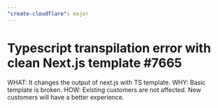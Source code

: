 ```yaml
---
"create-cloudflare": major
---
```


# Typescript transpilation error with clean Next.js template #7665

WHAT: It changes the output of next.js with TS template.
WHY: Basic template is broken.
HOW: Existing customers are not affected. New customers will have a better experience.
